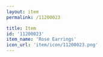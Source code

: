 ```yaml
---
layout: item
permalink: /11200023

title: Item
id: '11200023'
item_name: 'Rose Earrings'
icon_url: 'item/icon/11200023.png'
---
```

